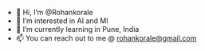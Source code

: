 - 👋 Hi, I’m @Rohankorale
- 👀 I’m interested in AI and Ml
- 🌱 I’m currently learning in Pune, India
- 📫 You can reach out to me @ rohankorale@gmail.com

<!---
Rohankorale/Rohankorale is a ✨ special ✨ repository because its `README.md` (this file) appears on your GitHub profile.
You can click the Preview link to take a look at your changes.
--->
